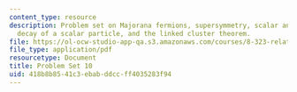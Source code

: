 ```yaml
---
content_type: resource
description: Problem set on Majorana fermions, supersymmetry, scalar and Dirac theories,
  decay of a scalar particle, and the linked cluster theorem.
file: https://ol-ocw-studio-app-qa.s3.amazonaws.com/courses/8-323-relativistic-quantum-field-theory-i-spring-2008/418b8b8541c3ebabddccff4035283f94_ft1ps10_08_1.pdf
file_type: application/pdf
resourcetype: Document
title: Problem Set 10
uid: 418b8b85-41c3-ebab-ddcc-ff4035283f94
---
```

